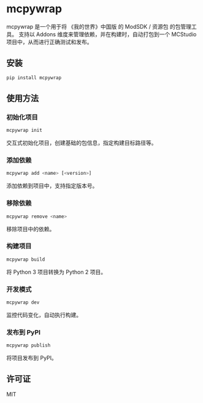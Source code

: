 # mcpywrap

mcpywrap 是一个用于将 《我的世界》中国版 的 ModSDK / 资源包 的包管理工具。
支持以 Addons 维度来管理依赖，并在构建时，自动打包到一个 MCStudio 项目中，从而进行正确测试和发布。

## 安装

```bash
pip install mcpywrap
```

## 使用方法

### 初始化项目

```bash
mcpywrap init
```

交互式初始化项目，创建基础的包信息，指定构建目标路径等。

### 添加依赖

```bash
mcpywrap add <name> [<version>]
```
添加依赖到项目中，支持指定版本号。

### 移除依赖

```bash
mcpywrap remove <name>
```
移除项目中的依赖。

### 构建项目

```bash
mcpywrap build
```

将 Python 3 项目转换为 Python 2 项目。

### 开发模式

```bash
mcpywrap dev
```

监控代码变化，自动执行构建。

### 发布到 PyPI

```bash
mcpywrap publish
```

将项目发布到 PyPI。

## 许可证

MIT

